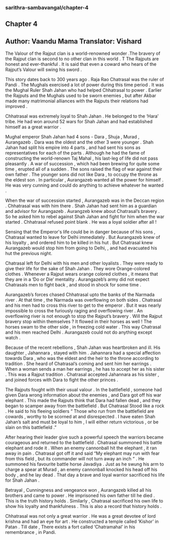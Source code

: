 ### sarithra-sambavangal/chapter-4
## Chapter 4
Author: Vaandu Mama
Translator: Vishard
---  
The Valour of the Rajput clan is a world-renowned wonder .The bravery of the Rajput clan is second to no  other clan in this world . T
The Rajputs are honest and ever-thankful . It is said that even a coward who hears of the Rajput’s Valour will swing his sword .

This story dates back to 300 years ago . Raja Rao Chatrasal was the ruler of Pandi . The Mughals exercised a lot of power during this time period . It was the Mughal Ruler Shah Jahan who had helped Chhatrasal to power . Earlier the Rajputs and the Mughals used to be sworn enemies , but after Akbar made many matrimonial alliances with the Rajputs their relations had improved . 

Chhatrasal was extremely loyal to Shah Jahan . He belonged to the ‘Hara’ tribe.  He had won around 52 wars for Shah Jahan and had established himself as a great warrior . 

Mughal emperor Shah Jahan had 4 sons - Dara , Shuja , Murad , Aurangazeb . Dara was the oldest and the other 3 were younger . Shah Jahan had split his empire into 4 parts , and had sent his sons as representatives for each of the parts . Although he had the fame of constructing the world-renown Taj Mahal , his last-leg of life did not pass pleasantly . A war of succession , which had been brewing for quite some time , erupted all of a sudden . The sons raised the flag of war against their own father . The younger sons did not like Dara , to occupy the throne as the eldest son . In particular , Aurangazeb wanted all the power for himself . He was very cunning and could do anything to achieve whatever he wanted .

When the war of succession started , Aurangazeb was in the Deccan region . Chhatrasal was with him there . Shah Jahan had sent him as a guardian and advisor for Aurangazeb . Aurangzeb knew about Chatrasal’s bravery . So he asked him to rebel against Shah Jahan and fight for him when the war started . Chhatrasal refused point blank . He was a loyal soldier after all !

Sensing that the Emperor's life could be in danger because of his sons , Chatrasal wanted to leave for Delhi immediately . But Aurangazeb knew of his loyalty , and ordered him to be killed in his hut . But Chatrasal knew Aurangazeb would stop him from going to Delhi, , and had evacuated his hut the previous night.
 
Chatrasal left for Delhi with his men and other loyalists . They were ready to give their life for the sake of Shah Jahan . They wore Orange-colored clothes . Whenever a Rajput wears orange colored clothes , it means that they are in a ‘Do or Die’ mentality . Aurangazeb’s army did not expect Chatrasals men to fight back , and stood in shock for some time .

Aurangazeb’s forces chased Chhatrasal upto the banks of the Narmada river . At that time , the Narmada was overflowing on both sides . Chatrasal and his men had to cross this river to get to the emperor . But it was nearly impossible to cross the furiously raging and overflowing river . 
An overflowing river is not enough to stop the Rajput’s bravery . Will the Rajput bravery stop within themselves ? It flowed in their horses as well ! The horses swam to the other side , in freezing cold water . This way Chatrasal and his men reached Delhi   . Aurangazeb could not do anything except watch .

Because of the recent rebellions , Shah Jahan was heartbroken and ill. His daughter , Jahannara , stayed with him . Jahannara had a special affection towards Dara , who was the eldest and the heir to the throne according to tradition . She heard of Chatrasal’s coming and sent him her earrings . When a woman sends a man her earrings , he has to accept her as his sister . This was a Rajput tradition . Chatrasal accepted Jahannara as his sister  , and joined forces with Dara to fight the other princes .

The Rajputs fought with their usual valour .  In the battlefield , someone had given Dara wrong information about the enemies , and Dara got off his war elephant . This made the Rajputs think that Dara had fallen dead , and they began to scamper away from the battlefield . But Chatrasal Stood like a rock . He said to his fleeing soldiers 
“ Those who run from the battlefield are cowards , worthy to be scorned at and disrespected . I have eaten Shah Jahan’s salt and must be loyal to him , I will either return victorious , or be slain on this battlefield .”

After hearing their leader give such a powerful speech the warriors became courageous and returned to the battlefield . Chatrasal summoned his battle elephant and rode it . When an enemy cannonball hit the elephant , it ran away in pain . Chatrasal got off it and said “My elephant may run with fear from this field , but its commander will not turn away an inch “ . He summoned his favourite battle horse Javadiya .   Just as he swung his arm to charge a spear at Murad , an enemy cannonball knocked his head off his body , and he lay dead . That day a brave and loyal warrior sacrificed his life for Shah Jahan .

Betrayal , Cunningness and vengeance won , Aurangazeb killed all his brothers and came to power . He imprisoned his own father till he died . This is the truth history holds . Similarly , Chatrasal sacrificed his own life  to show his loyalty and thankfulness . This is also a record that history holds .

Chhatrasal was not only a great warrior . He was a great devotee of lord krishna and had an eye for art . He constructed a temple called ‘Kishor’ in Patan . Till date  , There exists a fort called ‘Chatramahal’ in his remembrance , in Pandi.
